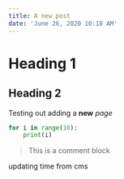 ```yaml
---
title: A new post
date: 'June 26, 2020 10:18 AM'
---
```


# Heading 1

## Heading 2

Testing out adding a **new** _page_

```python
for i in range(10):
    print(i)
```

> This is a comment block

updating time from cms
